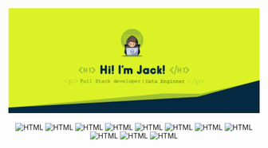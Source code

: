 <div align="center">
  <img src="https://github.com/jacksonMarcelinoFreitas/jacksonMarcelinoFreitas/blob/main/images/Capa%20GitHub%202.png"></img>
</div>

<br>

<div style="display: inline_block" align=center >
    <img alt="HTML" height="20" src="https://img.shields.io/badge/Amazon%20AWS-232F3E.svg?style=for-the-badge&logo=Amazon-AWS&logoColor=white">
    <img alt="HTML" height="20" src="https://img.shields.io/badge/JavaScript-F7DF1E.svg?style=for-the-badge&logo=JavaScript&logoColor=black">
    <img alt="HTML" height="20" src="https://img.shields.io/badge/TypeScript-3178C6.svg?style=for-the-badge&logo=TypeScript&logoColor=white">
    <img alt="HTML" height="20" src="https://img.shields.io/badge/Node.js-339933.svg?style=for-the-badge&logo=nodedotjs&logoColor=white">
    <img alt="HTML" height="20" src="https://img.shields.io/badge/React-61DAFB.svg?style=for-the-badge&logo=React&logoColor=black">
    <img alt="HTML" height="20" src="https://img.shields.io/badge/HTML5-E34F26.svg?style=for-the-badge&logo=HTML5&logoColor=white">
    <img alt="HTML" height="20" src="https://img.shields.io/badge/CSS3-1572B6.svg?style=for-the-badge&logo=CSS3&logoColor=white">
    <img alt="HTML" height="20" src="https://img.shields.io/badge/Python-3776AB.svg?style=for-the-badge&logo=Python&logoColor=white">
    <img alt="HTML" height="20" src="https://img.shields.io/badge/Power%20BI-F2C811.svg?style=for-the-badge&logo=Power-BI&logoColor=black">
    <img alt="HTML" height="20" src="https://img.shields.io/badge/MySQL-4479A1.svg?style=for-the-badge&logo=MySQL&logoColor=white">
    <img alt="HTML" height="20" src="https://img.shields.io/badge/spring-boot?style=flat-square&logo=spring&logoColor=white">
</div>
